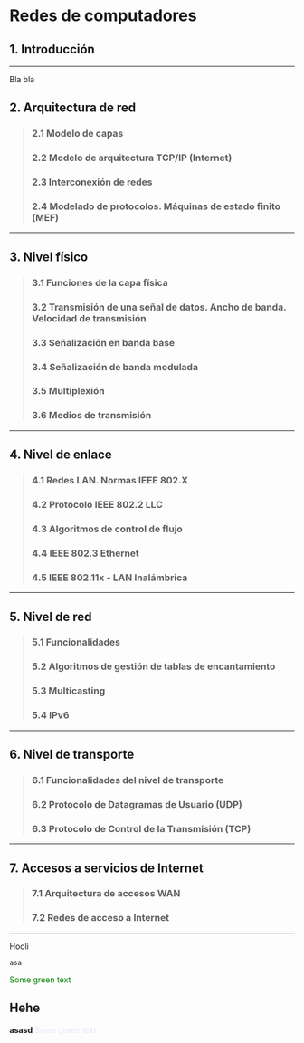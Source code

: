 # Redes de computadores
## 1. Introducción
---
Bla bla
## 2. Arquitectura de red
>### 2.1 Modelo de capas
>### 2.2 Modelo de arquitectura TCP/IP (Internet)
>### 2.3 Interconexión de redes
>### 2.4 Modelado de protocolos. Máquinas de estado finito (MEF)
---

## 3. Nivel físico
>### 3.1 Funciones de la capa física
>### 3.2 Transmisión de una señal de datos. Ancho de banda. Velocidad de transmisión
>### 3.3 Señalización en banda base
>### 3.4 Señalización de banda modulada
>### 3.5 Multiplexión
>### 3.6 Medios de transmisión
---

## 4. Nivel de enlace
>### 4.1 Redes LAN. Normas IEEE 802.X
>### 4.2 Protocolo IEEE 802.2 LLC
>### 4.3 Algoritmos de control de flujo
>### 4.4 IEEE 802.3 Ethernet
>### 4.5 IEEE 802.11x - LAN Inalámbrica
---

## 5. Nivel de red
>### 5.1 Funcionalidades
>### 5.2 Algoritmos de gestión de tablas de encantamiento
>### 5.3 Multicasting
>### 5.4 IPv6
---

## 6. Nivel de transporte
>### 6.1 Funcionalidades del nivel de transporte
>### 6.2 Protocolo de Datagramas de Usuario (UDP)
>### 6.3 Protocolo de Control de la Transmisión (TCP)
---

## 7. Accesos a servicios de Internet
>### 7.1 Arquitectura de accesos WAN
>### 7.2 Redes de acceso a Internet
---

Hooli 
<pre><code>asa</code></pre>
<span style="color: green"> Some green text </span>
## Hehe
**asasd**
<span style="color: lavender"> Some green text </span>
